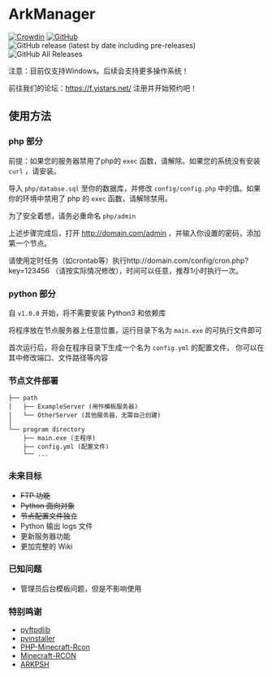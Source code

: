 # ArkManager
[![Crowdin](https://badges.crowdin.net/arkmanager/localized.svg)](https://translate.yistars.net/)
[![GitHub](https://img.shields.io/github/license/yistars/ArkManager)](./LICENSE)
![GitHub release (latest by date including pre-releases)](https://img.shields.io/github/v/release/yistars/ArkManager?include_prereleases)
![GitHub All Releases](https://img.shields.io/github/downloads/yistars/ArkManager/total)

注意：目前仅支持Windows。后续会支持更多操作系统！

前往我们的论坛：https://f.yistars.net/ 注册并开始预约吧！

## 使用方法
### php 部分
前提：如果您的服务器禁用了php的 `exec` 函数，请解除。如果您的系统没有安装 `curl` ，请安装。

导入 `php/databse.sql` 至你的数据库，并修改 `config/config.php` 中的值。如果你的环境中禁用了 php 的 `exec` 函数，请解除禁用。

为了安全着想，请务必重命名 `php/admin`

上述步骤完成后，打开 http://domain.com/admin ，并输入你设置的密码，添加第一个节点。

请使用定时任务（如crontab等）执行http://domain.com/config/cron.php?key=123456
（请按实际情况修改），时间可以任意，推荐1小时执行一次。

### python 部分
自 `v1.0.0` 开始，将不需要安装 Python3 和依赖库

将程序放在节点服务器上任意位置，运行目录下名为 `main.exe` 的可执行文件即可

首次运行后，将会在程序目录下生成一个名为 `config.yml` 的配置文件，
你可以在其中修改端口、文件路径等内容

### 节点文件部署
```
├── path
│   ├── ExampleServer (用作模板服务器)
│   └── OtherServer (其他服务器，无需自己创建)
│
└── program directory
    ├── main.exe (主程序)
    ├── config.yml (配置文件)
    └── ...
```

### 未来目标
* ~~FTP 功能~~
* ~~Python 面向对象~~
* ~~节点配置文件独立~~
* Python 输出 logs 文件
* 更新服务器功能
* 更加完整的 Wiki

### 已知问题
* 管理员后台模板问题，但是不影响使用

### 特别鸣谢
* [pyftpdlib](https://github.com/giampaolo/pyftpdlib)
* [pyinstaller](https://github.com/pyinstaller/pyinstaller)
* [PHP-Minecraft-Rcon](https://github.com/thedudeguy/PHP-Minecraft-Rcon)
* [Minecraft-RCON](https://github.com/Rauks/Minecraft-RCON)
* [ARKPSH](https://rcon.arkpsh.cn/)
